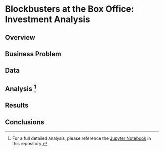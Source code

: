# Blockbusters at the Box Office: Investment Analysis

## Overview


## Business Problem


## Data

## Analysis [^1]


## Results

## Conclusions



[^1]:For a full detailed analysis, please reference the [Jupyter Notebook](https://github.com/connoranastasio/dsc-phase-2-project-v3/blob/master/student.pdf) in this repository.

